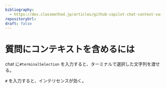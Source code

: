 ```yaml
---
bibliography: 
  - https://dev.classmethod.jp/articles/github-copilot-chat-context-variables/
repositoryUrl:
draft: false
---
```


# 質問にコンテキストを含めるには

chat に`#terminalSelection` を入力すると、ターミナルで選択した文字列を渡せる。

 `#` を入力すると、インテリセンスが効く。
